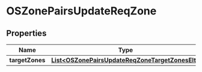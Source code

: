 # OSZonePairsUpdateReqZone

## Properties
Name | Type | Description | Notes
------------ | ------------- | ------------- | -------------
**targetZones** | [**List&lt;OSZonePairsUpdateReqZoneTargetZonesElt&gt;**](OSZonePairsUpdateReqZoneTargetZonesElt.md) |  |  [optional]
